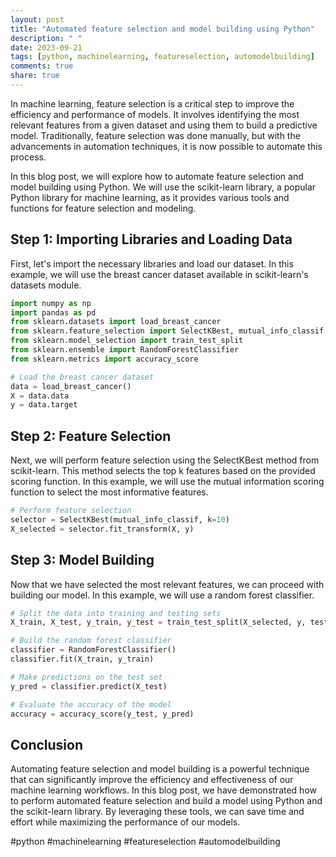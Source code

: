 ```yaml
---
layout: post
title: "Automated feature selection and model building using Python"
description: " "
date: 2023-09-21
tags: [python, machinelearning, featureselection, automodelbuilding]
comments: true
share: true
---
```


In machine learning, feature selection is a critical step to improve the efficiency and performance of models. It involves identifying the most relevant features from a given dataset and using them to build a predictive model. Traditionally, feature selection was done manually, but with the advancements in automation techniques, it is now possible to automate this process.

In this blog post, we will explore how to automate feature selection and model building using Python. We will use the scikit-learn library, a popular Python library for machine learning, as it provides various tools and functions for feature selection and modeling.

## Step 1: Importing Libraries and Loading Data

First, let's import the necessary libraries and load our dataset. In this example, we will use the breast cancer dataset available in scikit-learn's datasets module.

```python
import numpy as np
import pandas as pd
from sklearn.datasets import load_breast_cancer
from sklearn.feature_selection import SelectKBest, mutual_info_classif
from sklearn.model_selection import train_test_split
from sklearn.ensemble import RandomForestClassifier
from sklearn.metrics import accuracy_score

# Load the breast cancer dataset
data = load_breast_cancer()
X = data.data
y = data.target
```

## Step 2: Feature Selection

Next, we will perform feature selection using the SelectKBest method from scikit-learn. This method selects the top k features based on the provided scoring function. In this example, we will use the mutual information scoring function to select the most informative features.

```python
# Perform feature selection
selector = SelectKBest(mutual_info_classif, k=10)
X_selected = selector.fit_transform(X, y)
```
## Step 3: Model Building

Now that we have selected the most relevant features, we can proceed with building our model. In this example, we will use a random forest classifier.

```python
# Split the data into training and testing sets
X_train, X_test, y_train, y_test = train_test_split(X_selected, y, test_size=0.2, random_state=42)

# Build the random forest classifier
classifier = RandomForestClassifier()
classifier.fit(X_train, y_train)

# Make predictions on the test set
y_pred = classifier.predict(X_test)

# Evaluate the accuracy of the model
accuracy = accuracy_score(y_test, y_pred)
```

## Conclusion

Automating feature selection and model building is a powerful technique that can significantly improve the efficiency and effectiveness of our machine learning workflows. In this blog post, we have demonstrated how to perform automated feature selection and build a model using Python and the scikit-learn library. By leveraging these tools, we can save time and effort while maximizing the performance of our models.

#python #machinelearning #featureselection #automodelbuilding